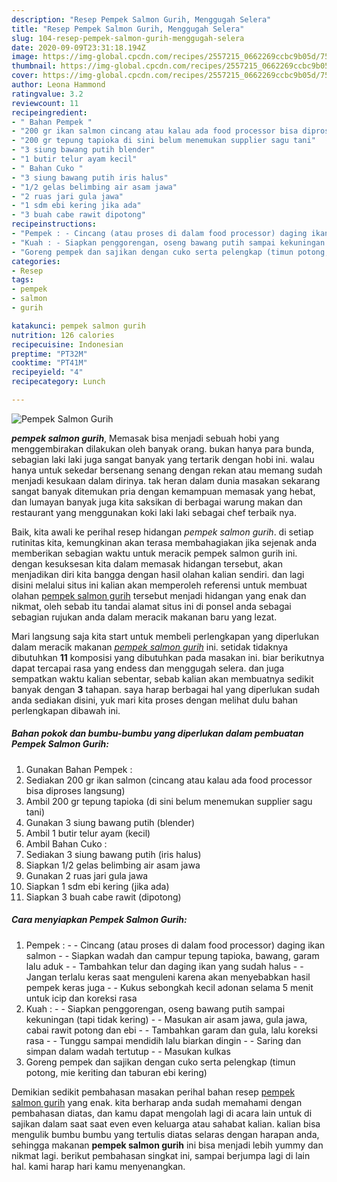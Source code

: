 ```yaml
---
description: "Resep Pempek Salmon Gurih, Menggugah Selera"
title: "Resep Pempek Salmon Gurih, Menggugah Selera"
slug: 104-resep-pempek-salmon-gurih-menggugah-selera
date: 2020-09-09T23:31:18.194Z
image: https://img-global.cpcdn.com/recipes/2557215_0662269ccbc9b05d/751x532cq70/pempek-salmon-gurih-foto-resep-utama.jpg
thumbnail: https://img-global.cpcdn.com/recipes/2557215_0662269ccbc9b05d/751x532cq70/pempek-salmon-gurih-foto-resep-utama.jpg
cover: https://img-global.cpcdn.com/recipes/2557215_0662269ccbc9b05d/751x532cq70/pempek-salmon-gurih-foto-resep-utama.jpg
author: Leona Hammond
ratingvalue: 3.2
reviewcount: 11
recipeingredient:
- " Bahan Pempek "
- "200 gr ikan salmon cincang atau kalau ada food processor bisa diproses langsung"
- "200 gr tepung tapioka di sini belum menemukan supplier sagu tani"
- "3 siung bawang putih blender"
- "1 butir telur ayam kecil"
- " Bahan Cuko "
- "3 siung bawang putih iris halus"
- "1/2 gelas belimbing air asam jawa"
- "2 ruas jari gula jawa"
- "1 sdm ebi kering jika ada"
- "3 buah cabe rawit dipotong"
recipeinstructions:
- "Pempek : - Cincang (atau proses di dalam food processor) daging ikan salmon - Siapkan wadah dan campur tepung tapioka, bawang, garam lalu aduk - Tambahkan telur dan daging ikan yang sudah halus - Jangan terlalu keras saat menguleni karena akan menyebabkan hasil pempek keras juga - Kukus sebongkah kecil adonan selama 5 menit untuk icip dan koreksi rasa"
- "Kuah : - Siapkan penggorengan, oseng bawang putih sampai kekuningan (tapi tidak kering) - Masukan air asam jawa, gula jawa, cabai rawit potong dan ebi - Tambahkan garam dan gula, lalu koreksi rasa - Tunggu sampai mendidih lalu biarkan dingin - Saring dan simpan dalam wadah tertutup - Masukan kulkas"
- "Goreng pempek dan sajikan dengan cuko serta pelengkap (timun potong, mie keriting dan taburan ebi kering)"
categories:
- Resep
tags:
- pempek
- salmon
- gurih

katakunci: pempek salmon gurih 
nutrition: 126 calories
recipecuisine: Indonesian
preptime: "PT32M"
cooktime: "PT41M"
recipeyield: "4"
recipecategory: Lunch

---
```



![Pempek Salmon Gurih](https://img-global.cpcdn.com/recipes/2557215_0662269ccbc9b05d/751x532cq70/pempek-salmon-gurih-foto-resep-utama.jpg)

<b><i>pempek salmon gurih</i></b>, Memasak bisa menjadi sebuah hobi yang menggembirakan dilakukan oleh banyak orang. bukan hanya para bunda, sebagian laki laki juga sangat banyak yang tertarik dengan hobi ini. walau hanya untuk sekedar bersenang senang dengan rekan atau memang sudah menjadi kesukaan dalam dirinya. tak heran dalam dunia masakan sekarang sangat banyak ditemukan pria dengan kemampuan memasak yang hebat, dan lumayan banyak juga kita saksikan di berbagai warung makan dan restaurant yang menggunakan koki laki laki sebagai chef terbaik nya.



Baik, kita awali ke perihal resep hidangan <i>pempek salmon gurih</i>. di setiap rutinitas kita, kemungkinan akan terasa membahagiakan jika sejenak anda memberikan sebagian waktu untuk meracik pempek salmon gurih ini. dengan kesuksesan kita dalam memasak hidangan tersebut, akan menjadikan diri kita bangga dengan hasil olahan kalian sendiri. dan lagi disini melalui situs ini kalian akan memperoleh referensi untuk membuat olahan <u>pempek salmon gurih</u> tersebut menjadi hidangan yang enak dan nikmat, oleh sebab itu tandai alamat situs ini di ponsel anda sebagai sebagian rujukan anda dalam meracik makanan baru yang lezat.


Mari langsung saja kita start untuk membeli perlengkapan yang diperlukan dalam meracik makanan <u><i>pempek salmon gurih</i></u> ini. setidak tidaknya dibutuhkan <b>11</b> komposisi yang dibutuhkan pada masakan ini. biar berikutnya dapat tercapai rasa yang endess dan menggugah selera. dan juga sempatkan waktu kalian sebentar, sebab kalian akan membuatnya sedikit banyak dengan <b>3</b> tahapan. saya harap berbagai hal yang diperlukan sudah anda sediakan disini, yuk mari kita proses dengan melihat dulu bahan perlengkapan dibawah ini.

<!--inarticleads1-->

##### Bahan pokok dan bumbu-bumbu yang diperlukan dalam pembuatan Pempek Salmon Gurih:

1. Gunakan  Bahan Pempek :
1. Sediakan 200 gr ikan salmon (cincang atau kalau ada food processor bisa diproses langsung)
1. Ambil 200 gr tepung tapioka (di sini belum menemukan supplier sagu tani)
1. Gunakan 3 siung bawang putih (blender)
1. Ambil 1 butir telur ayam (kecil)
1. Ambil  Bahan Cuko :
1. Sediakan 3 siung bawang putih (iris halus)
1. Siapkan 1/2 gelas belimbing air asam jawa
1. Gunakan 2 ruas jari gula jawa
1. Siapkan 1 sdm ebi kering (jika ada)
1. Siapkan 3 buah cabe rawit (dipotong)




<!--inarticleads2-->

##### Cara menyiapkan Pempek Salmon Gurih:

1. Pempek : - - Cincang (atau proses di dalam food processor) daging ikan salmon - - Siapkan wadah dan campur tepung tapioka, bawang, garam lalu aduk - - Tambahkan telur dan daging ikan yang sudah halus - - Jangan terlalu keras saat menguleni karena akan menyebabkan hasil pempek keras juga - - Kukus sebongkah kecil adonan selama 5 menit untuk icip dan koreksi rasa
1. Kuah : - - Siapkan penggorengan, oseng bawang putih sampai kekuningan (tapi tidak kering) - - Masukan air asam jawa, gula jawa, cabai rawit potong dan ebi - - Tambahkan garam dan gula, lalu koreksi rasa - - Tunggu sampai mendidih lalu biarkan dingin - - Saring dan simpan dalam wadah tertutup - - Masukan kulkas
1. Goreng pempek dan sajikan dengan cuko serta pelengkap (timun potong, mie keriting dan taburan ebi kering)




Demikian sedikit pembahasan masakan perihal bahan resep <u>pempek salmon gurih</u> yang enak. kita berharap anda sudah memahami dengan pembahasan diatas, dan kamu dapat mengolah lagi di acara lain untuk di sajikan dalam saat saat even even keluarga atau sahabat kalian. kalian bisa mengulik bumbu bumbu yang tertulis diatas selaras dengan harapan anda, sehingga makanan <b>pempek salmon gurih</b> ini bisa menjadi lebih yummy dan nikmat lagi. berikut pembahasan singkat ini, sampai berjumpa lagi di lain hal. kami harap hari kamu menyenangkan.
